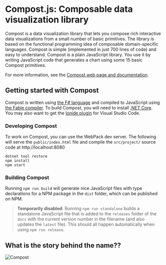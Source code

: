 # Compost.js: Composable data visualization library

Compost is a data visualization library that lets you compose rich interactive data visualizations
from a small number of basic primitives. The library is based on the functional programming idea of
composable domain-specific languages. Compost is simple (implemented in just 700 lines of code) and
easy to understand. Compost is a plain JavaScript library. You use it by writing JavaScript code
that generates a chart using some 15 basic Compost primitives.

For more information, see the [Compost web page and documentation](https://compostjs.github.io/compost).

## Getting started with Compost

Compost is written using [the F# language](https://fsharp.org) and compiled to JavaScript
using [the Fable compiler](https://fable.io). To build Compost, you will need to install
[.NET Core](https://dotnet.microsoft.com/download). You may also want to get the
[Ionide plugin](http://ionide.io/) for Visual Studio Code.

### Developing Compost
To work on Compost, you can use the WebPack dev server. The following will serve the
`public/index.html` file and compile the `src/project/` source code at
http://localhost:8080

```
dotnet tool restore
npm install
npm start
```

### Building Compost
Running `npm run build` will generate nice JavaScript files with type declarations for a NPM package in the `dist` folder, which can be published on NPM.

> **Temporarily disabled**: Running `npm run standalone` builds a standalone
JavaScript file that is added to the `releases` folder of the `docs` with the current
version number in the filename (and also updates the `latest` file).
This should all happen automatically when using `npm run release`.

## What is the story behind the name??

![Compost](https://github.com/compostjs/compost/raw/master/compost.gif)
